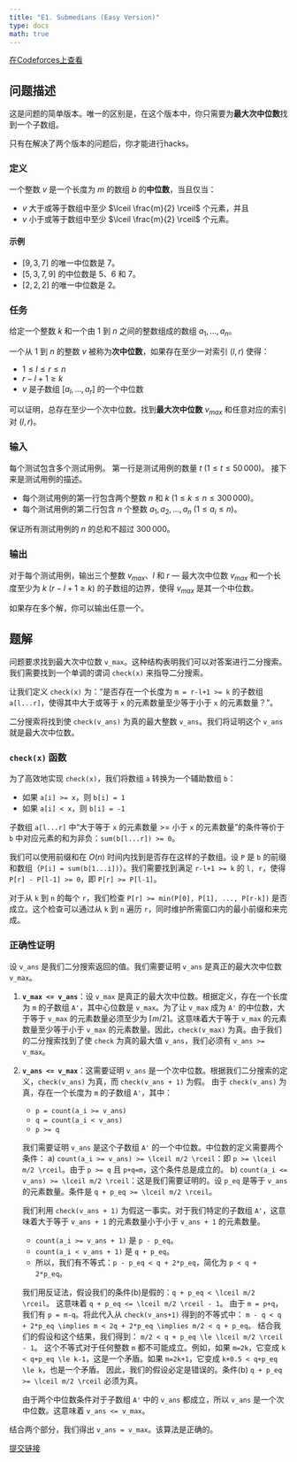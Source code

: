 ```yaml
---
title: "E1. Submedians (Easy Version)"
type: docs
math: true
---
```


[在Codeforces上查看](https://codeforces.com/contest/2128/problem/E1)

## 问题描述

这是问题的简单版本。唯一的区别是，在这个版本中，你只需要为**最大次中位数**找到一个子数组。

只有在解决了两个版本的问题后，你才能进行hacks。

### 定义

一个整数 $v$ 是一个长度为 $m$ 的数组 $b$ 的**中位数**，当且仅当：

-   $v$ 大于或等于数组中至少 $\lceil \frac{m}{2} \rceil$ 个元素，并且
-   $v$ 小于或等于数组中至少 $\lceil \frac{m}{2} \rceil$ 个元素。

#### 示例

-   $[9, 3, 7]$ 的唯一中位数是 $7$。
-   $[5, 3, 7, 9]$ 的中位数是 $5$、$6$ 和 $7$。
-   $[2, 2, 2]$ 的唯一中位数是 $2$。

### 任务

给定一个整数 $k$ 和一个由 $1$ 到 $n$ 之间的整数组成的数组 $a_1, \ldots, a_n$。

一个从 $1$ 到 $n$ 的整数 $v$ 被称为**次中位数**，如果存在至少一对索引 $(l, r)$ 使得：

-   $1 \leq l \leq r \leq n$
-   $r - l + 1 \geq k$
-   $v$ 是子数组 $[a_l, \ldots, a_r]$ 的一个中位数

可以证明，总存在至少一个次中位数。找到**最大次中位数** $v_{max}$ 和任意对应的索引对 $(l, r)$。

### 输入

每个测试包含多个测试用例。
第一行是测试用例的数量 $t$ ($1 \leq t \leq 50\,000$)。
接下来是测试用例的描述。

-   每个测试用例的第一行包含两个整数 $n$ 和 $k$ ($1 \leq k \leq n \leq 300\,000$)。
-   每个测试用例的第二行包含 $n$ 个整数 $a_1, a_2, \ldots, a_n$ ($1 \leq a_i \leq n$)。

保证所有测试用例的 $n$ 的总和不超过 $300\,000$。

### 输出

对于每个测试用例，输出三个整数 $v_{max}$、$l$ 和 $r$ — 最大次中位数 $v_{max}$ 和一个长度至少为 $k$ ($r - l + 1 \geq k$) 的子数组的边界，使得 $v_{max}$ 是其一个中位数。

如果存在多个解，你可以输出任意一个。

## 题解

问题要求找到最大次中位数 `v_max`。这种结构表明我们可以对答案进行二分搜索。我们需要找到一个单调的谓词 `check(x)` 来指导二分搜索。

让我们定义 `check(x)` 为：“是否存在一个长度为 `m = r-l+1 >= k` 的子数组 `a[l...r]`，使得其中大于或等于 `x` 的元素数量至少等于小于 `x` 的元素数量？”。

二分搜索将找到使 `check(v_ans)` 为真的最大整数 `v_ans`。我们将证明这个 `v_ans` 就是最大次中位数。

### `check(x)` 函数

为了高效地实现 `check(x)`，我们将数组 `a` 转换为一个辅助数组 `b`：
-   如果 `a[i] >= x`，则 `b[i] = 1`
-   如果 `a[i] < x`，则 `b[i] = -1`

子数组 `a[l...r]` 中“大于等于 `x` 的元素数量 >= 小于 `x` 的元素数量”的条件等价于 `b` 中对应元素的和为非负：`sum(b[l...r]) >= 0`。

我们可以使用前缀和在 $O(n)$ 时间内找到是否存在这样的子数组。设 `P` 是 `b` 的前缀和数组（`P[i] = sum(b[1...i])`）。我们需要找到满足 `r-l+1 >= k` 的 `l, r`，使得 `P[r] - P[l-1] >= 0`，即 `P[r] >= P[l-1]`。

对于从 `k` 到 `n` 的每个 `r`，我们检查 `P[r] >= min(P[0], P[1], ..., P[r-k])` 是否成立。这个检查可以通过从 `k` 到 `n` 遍历 `r`，同时维护所需窗口内的最小前缀和来完成。

### 正确性证明

设 `v_ans` 是我们二分搜索返回的值。我们需要证明 `v_ans` 是真正的最大次中位数 `v_max`。

1.  **`v_max <= v_ans`**：设 `v_max` 是真正的最大次中位数。根据定义，存在一个长度为 `m` 的子数组 `A'`，其中心位数是 `v_max`。为了让 `v_max` 成为 `A'` 的中位数，大于等于 `v_max` 的元素数量必须至少为 $\lceil m/2 \rceil$。这意味着大于等于 `v_max` 的元素数量至少等于小于 `v_max` 的元素数量。因此，`check(v_max)` 为真。由于我们的二分搜索找到了使 `check` 为真的最大值 `v_ans`，我们必须有 `v_ans >= v_max`。

2.  **`v_ans <= v_max`**：这需要证明 `v_ans` 是一个次中位数。根据我们二分搜索的定义，`check(v_ans)` 为真，而 `check(v_ans + 1)` 为假。
    由于 `check(v_ans)` 为真，存在一个长度为 `m` 的子数组 `A'`，其中：
    -   `p = count(a_i >= v_ans)`
    -   `q = count(a_i < v_ans)`
    -   `p >= q`

    我们需要证明 `v_ans` 是这个子数组 `A'` 的一个中位数。中位数的定义需要两个条件：
    a) `count(a_i >= v_ans) >= \lceil m/2 \rceil`：即 `p >= \lceil m/2 \rceil`。由于 `p >= q` 且 `p+q=m`，这个条件总是成立的。
    b) `count(a_i <= v_ans) >= \lceil m/2 \rceil`：这是我们需要证明的。设 `p_eq` 是等于 `v_ans` 的元素数量。条件是 `q + p_eq >= \lceil m/2 \rceil`。

    我们利用 `check(v_ans + 1)` 为假这一事实。对于我们特定的子数组 `A'`，这意味着大于等于 `v_ans + 1` 的元素数量小于小于 `v_ans + 1` 的元素数量。
    -   `count(a_i >= v_ans + 1)` 是 `p - p_eq`。
    -   `count(a_i < v_ans + 1)` 是 `q + p_eq`。
    -   所以，我们有不等式：`p - p_eq < q + 2*p_eq`，简化为 `p < q + 2*p_eq`。

    我们用反证法，假设我们的条件(b)是假的：`q + p_eq < \lceil m/2 \rceil`。
    这意味着 `q + p_eq <= \lceil m/2 \rceil - 1`。
    由于 `m = p+q`，我们有 `p = m-q`。将此代入从 `check(v_ans+1)` 得到的不等式中：
    `m - q < q + 2*p_eq \implies m < 2q + 2*p_eq \implies m/2 < q + p_eq`。
    结合我们的假设和这个结果，我们得到：
    `m/2 < q + p_eq \le \lceil m/2 \rceil - 1`。
    这个不等式对于任何整数 `m` 都不可能成立。例如，如果 `m=2k`，它变成 `k < q+p_eq \le k-1`，这是一个矛盾。如果 `m=2k+1`，它变成 `k+0.5 < q+p_eq \le k`，也是一个矛盾。
    因此，我们的假设必定是错误的。条件(b) `q + p_eq >= \lceil m/2 \rceil` 必须为真。

    由于两个中位数条件对于子数组 `A'` 中的 `v_ans` 都成立，所以 `v_ans` 是一个次中位数。这意味着 `v_ans <= v_max`。

结合两个部分，我们得出 `v_ans = v_max`。该算法是正确的。

[提交链接](https://codeforces.com/contest/2128/submission/337179469)